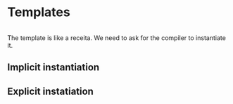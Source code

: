 # Templates

```c++

```

The template is like a receita. We need to ask for the compiler to instantiate it.

## Implicit instantiation

## Explicit instatiation
